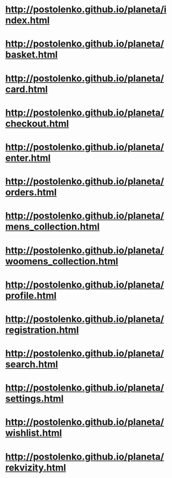 # http://postolenko.github.io/planeta/index.html
# http://postolenko.github.io/planeta/basket.html
# http://postolenko.github.io/planeta/card.html
# http://postolenko.github.io/planeta/checkout.html
# http://postolenko.github.io/planeta/enter.html
# http://postolenko.github.io/planeta/orders.html
# http://postolenko.github.io/planeta/mens_collection.html
# http://postolenko.github.io/planeta/woomens_collection.html
# http://postolenko.github.io/planeta/profile.html
# http://postolenko.github.io/planeta/registration.html
# http://postolenko.github.io/planeta/search.html
# http://postolenko.github.io/planeta/settings.html
# http://postolenko.github.io/planeta/wishlist.html
# http://postolenko.github.io/planeta/rekvizity.html